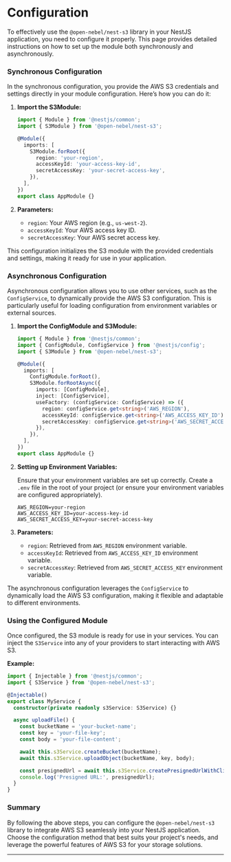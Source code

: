 # Configuration

To effectively use the `@open-nebel/nest-s3` library in your NestJS application, you need to configure it properly. This page provides detailed instructions on how to set up the module both synchronously and asynchronously.

### Synchronous Configuration

In the synchronous configuration, you provide the AWS S3 credentials and settings directly in your module configuration. Here’s how you can do it:

1. **Import the S3Module:**

    ```typescript
    import { Module } from '@nestjs/common';
    import { S3Module } from '@open-nebel/nest-s3';

    @Module({
      imports: [
        S3Module.forRoot({
          region: 'your-region',
          accessKeyId: 'your-access-key-id',
          secretAccessKey: 'your-secret-access-key',
        }),
      ],
    })
    export class AppModule {}
    ```

2. **Parameters:**
    - `region`: Your AWS region (e.g., `us-west-2`).
    - `accessKeyId`: Your AWS access key ID.
    - `secretAccessKey`: Your AWS secret access key.

This configuration initializes the S3 module with the provided credentials and settings, making it ready for use in your application.

### Asynchronous Configuration

Asynchronous configuration allows you to use other services, such as the `ConfigService`, to dynamically provide the AWS S3 configuration. This is particularly useful for loading configuration from environment variables or external sources.

1. **Import the ConfigModule and S3Module:**

    ```typescript
    import { Module } from '@nestjs/common';
    import { ConfigModule, ConfigService } from '@nestjs/config';
    import { S3Module } from '@open-nebel/nest-s3';

    @Module({
      imports: [
        ConfigModule.forRoot(),
        S3Module.forRootAsync({
          imports: [ConfigModule],
          inject: [ConfigService],
          useFactory: (configService: ConfigService) => ({
            region: configService.get<string>('AWS_REGION'),
            accessKeyId: configService.get<string>('AWS_ACCESS_KEY_ID'),
            secretAccessKey: configService.get<string>('AWS_SECRET_ACCESS_KEY'),
          }),
        }),
      ],
    })
    export class AppModule {}
    ```

2. **Setting up Environment Variables:**

   Ensure that your environment variables are set up correctly. Create a `.env` file in the root of your project (or ensure your environment variables are configured appropriately).

    ```env
    AWS_REGION=your-region
    AWS_ACCESS_KEY_ID=your-access-key-id
    AWS_SECRET_ACCESS_KEY=your-secret-access-key
    ```

3. **Parameters:**
    - `region`: Retrieved from `AWS_REGION` environment variable.
    - `accessKeyId`: Retrieved from `AWS_ACCESS_KEY_ID` environment variable.
    - `secretAccessKey`: Retrieved from `AWS_SECRET_ACCESS_KEY` environment variable.

The asynchronous configuration leverages the `ConfigService` to dynamically load the AWS S3 configuration, making it flexible and adaptable to different environments.

### Using the Configured Module

Once configured, the S3 module is ready for use in your services. You can inject the `S3Service` into any of your providers to start interacting with AWS S3.

**Example:**

```typescript
import { Injectable } from '@nestjs/common';
import { S3Service } from '@open-nebel/nest-s3';

@Injectable()
export class MyService {
  constructor(private readonly s3Service: S3Service) {}

  async uploadFile() {
    const bucketName = 'your-bucket-name';
    const key = 'your-file-key';
    const body = 'your-file-content';

    await this.s3Service.createBucket(bucketName);
    await this.s3Service.uploadObject(bucketName, key, body);

    const presignedUrl = await this.s3Service.createPresignedUrlWithClient({ bucket: bucketName, key });
    console.log('Presigned URL:', presignedUrl);
  }
}
```

### Summary

By following the above steps, you can configure the `@open-nebel/nest-s3` library to integrate AWS S3 seamlessly into your NestJS application. Choose the configuration method that best suits your project's needs, and leverage the powerful features of AWS S3 for your storage solutions.

---
